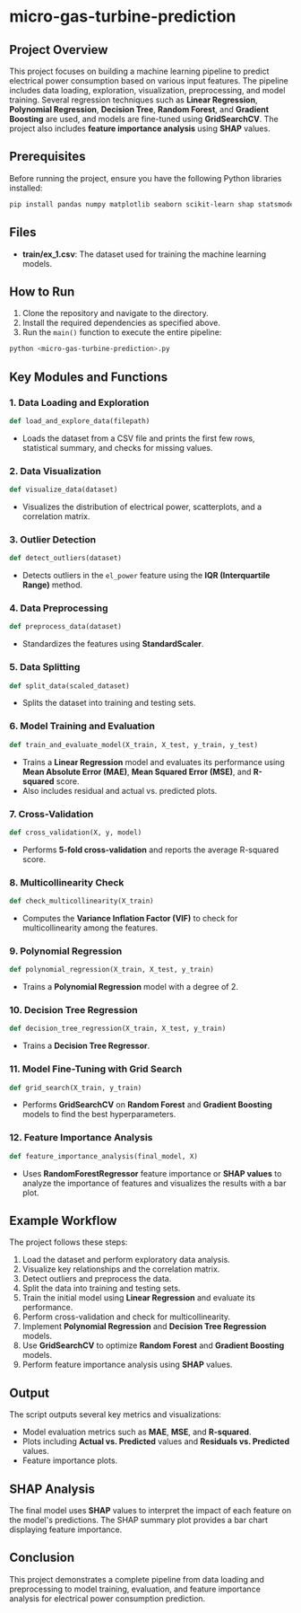 # micro-gas-turbine-prediction

## Project Overview

This project focuses on building a machine learning pipeline to predict electrical power consumption based on various input features. The pipeline includes data loading, exploration, visualization, preprocessing, and model training. Several regression techniques such as **Linear Regression**, **Polynomial Regression**, **Decision Tree**, **Random Forest**, and **Gradient Boosting** are used, and models are fine-tuned using **GridSearchCV**. The project also includes **feature importance analysis** using **SHAP** values.

## Prerequisites

Before running the project, ensure you have the following Python libraries installed:

```bash
pip install pandas numpy matplotlib seaborn scikit-learn shap statsmodels
```

## Files

- **train/ex_1.csv**: The dataset used for training the machine learning models.
  
## How to Run

1. Clone the repository and navigate to the directory.
2. Install the required dependencies as specified above.
3. Run the `main()` function to execute the entire pipeline:

```bash
python <micro-gas-turbine-prediction>.py
```

## Key Modules and Functions

### 1. **Data Loading and Exploration**

```python
def load_and_explore_data(filepath)
```

- Loads the dataset from a CSV file and prints the first few rows, statistical summary, and checks for missing values.

### 2. **Data Visualization**

```python
def visualize_data(dataset)
```

- Visualizes the distribution of electrical power, scatterplots, and a correlation matrix.

### 3. **Outlier Detection**

```python
def detect_outliers(dataset)
```

- Detects outliers in the `el_power` feature using the **IQR (Interquartile Range)** method.

### 4. **Data Preprocessing**

```python
def preprocess_data(dataset)
```

- Standardizes the features using **StandardScaler**.

### 5. **Data Splitting**

```python
def split_data(scaled_dataset)
```

- Splits the dataset into training and testing sets.

### 6. **Model Training and Evaluation**

```python
def train_and_evaluate_model(X_train, X_test, y_train, y_test)
```

- Trains a **Linear Regression** model and evaluates its performance using **Mean Absolute Error (MAE)**, **Mean Squared Error (MSE)**, and **R-squared** score. 
- Also includes residual and actual vs. predicted plots.

### 7. **Cross-Validation**

```python
def cross_validation(X, y, model)
```

- Performs **5-fold cross-validation** and reports the average R-squared score.

### 8. **Multicollinearity Check**

```python
def check_multicollinearity(X_train)
```

- Computes the **Variance Inflation Factor (VIF)** to check for multicollinearity among the features.

### 9. **Polynomial Regression**

```python
def polynomial_regression(X_train, X_test, y_train)
```

- Trains a **Polynomial Regression** model with a degree of 2.

### 10. **Decision Tree Regression**

```python
def decision_tree_regression(X_train, X_test, y_train)
```

- Trains a **Decision Tree Regressor**.

### 11. **Model Fine-Tuning with Grid Search**

```python
def grid_search(X_train, y_train)
```

- Performs **GridSearchCV** on **Random Forest** and **Gradient Boosting** models to find the best hyperparameters.

### 12. **Feature Importance Analysis**

```python
def feature_importance_analysis(final_model, X)
```

- Uses **RandomForestRegressor** feature importance or **SHAP values** to analyze the importance of features and visualizes the results with a bar plot.

## Example Workflow

The project follows these steps:

1. Load the dataset and perform exploratory data analysis.
2. Visualize key relationships and the correlation matrix.
3. Detect outliers and preprocess the data.
4. Split the data into training and testing sets.
5. Train the initial model using **Linear Regression** and evaluate its performance.
6. Perform cross-validation and check for multicollinearity.
7. Implement **Polynomial Regression** and **Decision Tree Regression** models.
8. Use **GridSearchCV** to optimize **Random Forest** and **Gradient Boosting** models.
9. Perform feature importance analysis using **SHAP** values.

## Output

The script outputs several key metrics and visualizations:

- Model evaluation metrics such as **MAE**, **MSE**, and **R-squared**.
- Plots including **Actual vs. Predicted** values and **Residuals vs. Predicted** values.
- Feature importance plots.

## SHAP Analysis

The final model uses **SHAP** values to interpret the impact of each feature on the model's predictions. The SHAP summary plot provides a bar chart displaying feature importance.

## Conclusion

This project demonstrates a complete pipeline from data loading and preprocessing to model training, evaluation, and feature importance analysis for electrical power consumption prediction.


